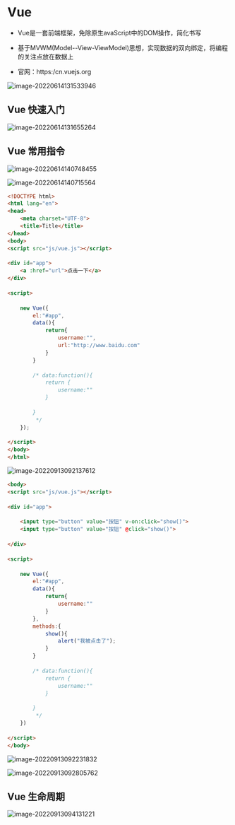 # Vue

* Vue是一套前端框架，免除原生avaScript中的DOM操作，简化书写
* 基于MVWM(Model--View-ViewModel)思想，实现数据的双向绑定，将编程的关注点放在数据上

* 官网：https:/cn.vuejs.org

![image-20220614131533946](..\.imgs\image-20220614131533946.png)



## Vue 快速入门

![image-20220614131655264](..\.imgs\image-20220614131655264.png)



## Vue 常用指令

![image-20220614140748455](..\.imgs\image-20220614140748455.png)

![image-20220614140715564](..\.imgs\image-20220614140715564.png)

```html
<!DOCTYPE html>
<html lang="en">
<head>
    <meta charset="UTF-8">
    <title>Title</title>
</head>
<body>
<script src="js/vue.js"></script>

<div id="app">
    <a :href="url">点击一下</a>
</div>

<script>

    new Vue({
        el:"#app",
        data(){
            return{
                username:"",
                url:"http://www.baidu.com"
            }
        }

        /* data:function(){
            return {
                username:""
            }

        }
         */
    });

</script>
</body>
</html>
```



![image-20220913092137612](..\.imgs\image-20220913092137612.png)

```html
<body>
<script src="js/vue.js"></script>

<div id="app">

    <input type="button" value="按钮" v-on:click="show()">
    <input type="button" value="按钮" @click="show()">
    
</div>

<script>

    new Vue({
        el:"#app",
        data(){
            return{
                username:""
            }
        },
        methods:{
            show(){
                alert("我被点击了");
            }
        }

        /* data:function(){
            return {
                username:""
            }

        }
         */
    })

</script>
</body>
```

![image-20220913092231832](..\.imgs\image-20220913092231832.png)

![image-20220913092805762](..\.imgs\image-20220913092805762.png)

## Vue 生命周期 

![image-20220913094131221](..\.imgs\image-20220913094131221.png)
